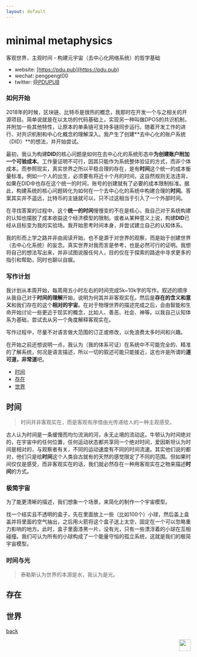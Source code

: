 ```yaml
---
layout: default
---
```

# minimal metaphysics
客观世界，主观时间 - 构建元宇宙（去中心化网络系统）的哲学基础

* website: [https://pdu.pub](https://pdu.pub)
* wechat: pengpengt00
* twitter: [@PDUPUB](https://twitter.com/pdupub)


### 如何开始

2018年的时候，区块链、比特币是很热的概念，我那时在开发一个与之相关的开源项目。简单说就是在以太坊的代码基础上，实现另一种叫做DPOS的共识机制，并附加一些其他特性，让原本的单条链可支持多链同步运行。随着开发工作的进行、对共识机制和中心化概念的理解深入。我产生了创建**去中心化的账户系统（DID）**的想法，并开始尝试。

最初，我认为构建**DID**的核心问题是如何在去中心化的系统形态中**为创建账户附加一个可验成本**。工作量证明不可行，因其只能作为系统整体验证的方式，而非个体成本。而参照现实，真实世界之所以平稳合理的存在，是有**时间**这个统一的成本衡量标准。例如一个人的出生，必须要有将近十个月的时间，这自然规则无法违背，如果在DID中也存在这个统一的时间，账号的创建就有了必要的成本限制标准。据此，构建系统的核心问题转化为如何在一个去中心化的系统中构建合理的**时间**。答案其实并不遥远，比特币的主链就可以，只不过这相当于引入了一个外部时间。

在寻找答案的过程中，这个**统一的时间**慢慢变的不在是核心，我自己对于系统构建的认知也摆脱了成本收益这个经济模型的限制。或者从某种意义上说，构建**DID**已经从目标变为我的实验场。我开始思考时间本身，并尝试建立自己的认知体系。

我的形而上学之路并非由阅读开始，也不是源于对世界的观察，而是始于创建世界（去中心化系统）的妄念。真实世界对我而言是参考，也是必然可行的证明。我想将自己的想法写出来，并非试图说服任何人，目的仅在于探索的路途中寻求更多的指引和帮助，同时也聊以自娱。

### 写作计划

我计划从本周开始，每周用五小时左右的时间完成5k~10k字的写作。叙述的顺序从我自己对于**时间的理解**开始，说明为何其并非客观实在。然后是**存在的含义和意义**和我们存在的这个**相对的宇宙**。在对于物理世界的描述完成之后，会由智能和生命开始讨论一些更近于现实的概念，比如人、善恶、社会、神等。以我自己认知体系为基础，尝试去从另一个角度解释客观实在。

写作过程中，尽量不对语言做大范围的订正或修改，以免浪费太多时间和兴趣。

在开始之前还想说明一点，我认为（我的体系可证）在系统中不可能完全的、精准的了解系统，何况是语言描述，所以一切的叙述可能只能接近，这也许是所谓的**道可道，非常道**吧。

<!-- MarkdownTOC depth=4 autolink=true bracket=round list_bullets="-*+" -->
- [时间](#时间)
- [存在](#存在)
- [世界](#世界)

<!-- /MarkdownTOC -->

## 时间

> 时间并非客观实在，而是客观有序借由光传递给人的一种主观感受。

古人认为时间是一条缓慢而均匀流淌的河，永无止境的流动这。牛顿认为时间绝对的，在宇宙中的任何位置，任何运动状态都共享同一个绝对时间，爱因斯坦认为时间是相对的，与观察者有关，不同的运动速度有不同的时间流速。其实他们说的都对，他们只是给**时间**这个人类自古就有的天然的感觉限定了不同的范围。但如果时间仅仅是感受，而非客观实在的话，我们就必然存在一种用客观实在之物来描述**时间**的方式。

### 极简宇宙

为了能更清晰的描述，我们想象一个场景，来简化的制作一个宇宙模型。

找一个结实且不透明的盒子，先在里面放上一些（比如100个）小球，然后盖上盒盖并将里面的空气抽出，之后用火箭将这个盒子送上太空，固定在一个可以忽略重力影响的地方。此时，盒子里面漆黑一片，没有光，只有一些漂浮着的小球在互相碰撞。我们可认为所有的小球构成了一个能量守恒的孤立系统，这就是我们的极简宇宙模型。

### 时间与光


> 泰勒斯认为世界的本源是水，我认为是光。

## 存在


## 世界

[back](../../)

<a href="https://pdu.pub"><img height="32" align="right" src="https://pdu.pub/assets/img/logo.png"></a>
